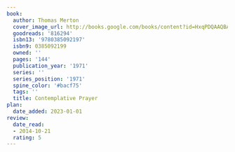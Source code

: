 ```yaml
---
book:
  author: Thomas Merton
  cover_image_url: http://books.google.com/books/content?id=HxqPDQAAQBAJ&printsec=frontcover&img=1&zoom=1&edge=curl&source=gbs_api
  goodreads: '816294'
  isbn13: '9780385092197'
  isbn9: 0385092199
  owned: ''
  pages: '144'
  publication_year: '1971'
  series: ''
  series_position: '1971'
  spine_color: '#bacf75'
  tags: ''
  title: Contemplative Prayer
plan:
  date_added: 2023-01-01
review:
  date_read:
  - 2014-10-21
  rating: 5
---
```

